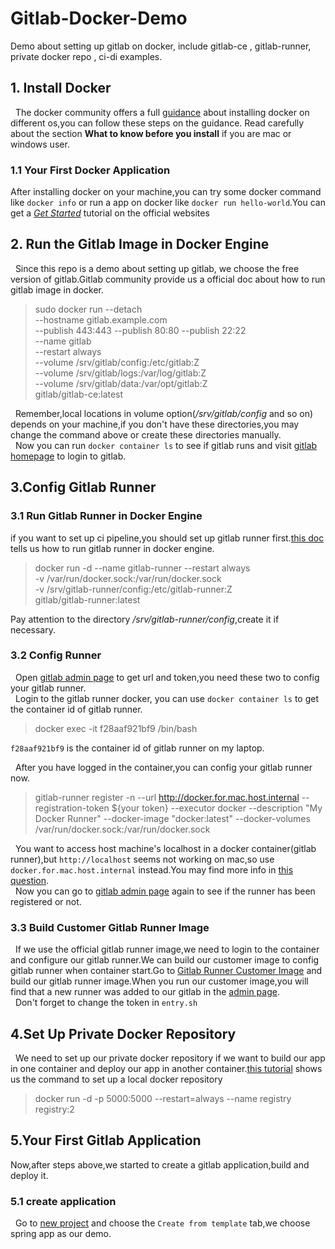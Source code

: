 # Gitlab-Docker-Demo
Demo about setting up gitlab on docker, include gitlab-ce , gitlab-runner, private docker repo , ci-di examples.

## 1. Install Docker
&nbsp;&nbsp;The docker community offers a full [guidance](https://docs.docker.com/install/) about installing docker on different os,you can follow these steps on the guidance.
Read carefully about the section **What to know before you install** if you are mac or windows user.
### 1.1 Your First Docker Application
After installing docker on your machine,you can try some docker command like `docker info` or run a app on docker like `docker run hello-world`.You can get a [*Get Started*](https://docs.docker.com/get-started/) tutorial on the official websites
## 2. Run the Gitlab Image in Docker Engine
&nbsp;&nbsp;Since this repo is a demo about setting up gitlab, we choose the free version of gitlab.Gitlab community provide us a official doc about how to run gitlab image in docker.
> sudo docker run --detach \
   	--hostname gitlab.example.com \
   	--publish 443:443 --publish 80:80 --publish 22:22 \
   	--name gitlab \
   	--restart always \
   	--volume /srv/gitlab/config:/etc/gitlab:Z \
   	--volume /srv/gitlab/logs:/var/log/gitlab:Z \
   	--volume /srv/gitlab/data:/var/opt/gitlab:Z \
   	gitlab/gitlab-ce:latest

&nbsp;&nbsp;Remember,local locations in volume option(*/srv/gitlab/config* and so on)
depends on your machine,if you don't have these directories,you may change the command above or create these directories manually. &nbsp;
<br/>
&nbsp;&nbsp;Now you can run `docker container ls` to see if gitlab runs and visit [gitlab homepage](http://localhost) to login to gitlab.

## 3.Config Gitlab Runner
### 3.1 Run Gitlab Runner in Docker Engine
if you want to set up ci pipeline,you should set up gitlab runner first.[this doc](https://docs.gitlab.com/runner/install/docker.html)
tells us how to run gitlab runner in docker engine.
> docker run -d --name gitlab-runner --restart always \
    -v /var/run/docker.sock:/var/run/docker.sock \
    -v /srv/gitlab-runner/config:/etc/gitlab-runner:Z \
    gitlab/gitlab-runner:latest
    
Pay attention to the directory */srv/gitlab-runner/config*,create it if necessary.
### 3.2 Config Runner
&nbsp;&nbsp;Open [gitlab admin page](http://localhost/admin/runners) to get url and token,you need these two to config your gitlab runner.
<br />
&nbsp;&nbsp;Login to the gitlab runner docker, you can use `docker container ls` to get the container id of gitlab runner.
>  docker exec -it f28aaf921bf9 /bin/bash

`f28aaf921bf9` is the container id of gitlab runner on my laptop.

&nbsp;&nbsp;After you have logged in the container,you can config your gitlab runner now.
>gitlab-runner register -n   --url http://docker.for.mac.host.internal    --registration-token ${your token}   --executor docker   --description "My Docker Runner"   --docker-image "docker:latest"   --docker-volumes /var/run/docker.sock:/var/run/docker.sock

&nbsp;&nbsp;You want to access host machine's localhost in a docker container(gitlab runner),but `http://localhost` seems  not working on mac,so  use `docker.for.mac.host.internal` instead.You may find more info in [this question](https://stackoverflow.com/questions/31324981/how-to-access-host-port-from-docker-container/43541732).
<br />
&nbsp;&nbsp;Now you can go to [gitlab admin page](http://localhost/admin/runners) again to see if the runner has been registered or not.
### 3.3 Build Customer Gitlab Runner Image
&nbsp;&nbsp;If we use the official gitlab runner image,we need to login to the container and configure our gitlab runner.We can build our customer image to config gitlab runner when container start.Go to [Gitlab Runner Customer Image](https://github.com/wendy260310/Gitlab-Docker-Demo/tree/master/Gitlab-Runner-Customer-Image) and build our gitlab runner image.When you run our customer image,you will find that a new runner was added to our gitlab in the [admin page](http://localhost/admin/runners).
<br/>
&nbsp;&nbsp;Don't forget to change the token in `entry.sh`
## 4.Set Up Private Docker Repository
&nbsp;&nbsp;We need to set up our private docker repository if we want to build our app in one container and deploy our app in another container.[this tutorial](https://docs.docker.com/registry/deploying/) shows us the command to set up a local docker repository
> docker run -d -p 5000:5000 --restart=always --name registry registry:2

## 5.Your First Gitlab Application
Now,after steps above,we started to create a gitlab application,build and deploy it.
### 5.1 create application
&nbsp;&nbsp;Go to [new project](http://localhost/projects/new) and choose the `Create from template` tab,we choose spring app as our demo.